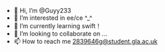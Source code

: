 - 👋 Hi, I’m @Guyy233
- 👀 I’m interested in ee/ce ^_^
- 🌱 I’m currently learning swift！
- 💞️ I’m looking to collaborate on ...
- 📫 How to reach me 2839646g@student.gla.ac.uk

<!---
Guyy233/Guyy233 is a ✨ special ✨ repository because its `README.md` (this file) appears on your GitHub profile.
You can click the Preview link to take a look at your changes.
--->
